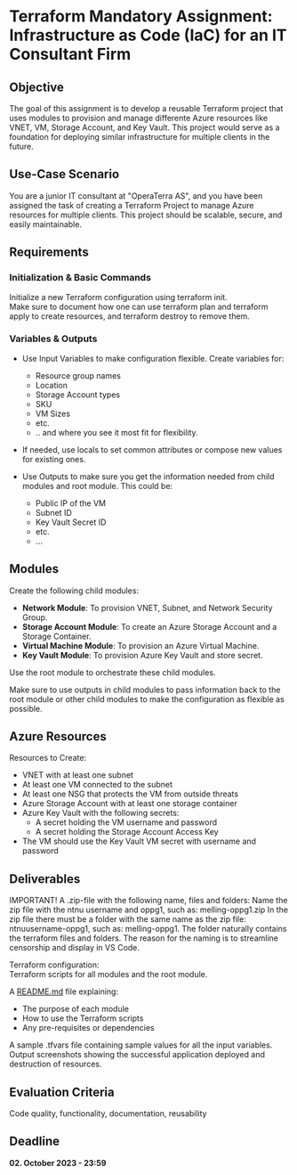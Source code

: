 # Terraform Mandatory Assignment: Infrastructure as Code (IaC) for an IT Consultant Firm

## Objective 

The goal of this assignment is to develop a reusable Terraform project that uses modules to provision and manage differente Azure resources like VNET, VM, Storage Account, and Key Vault. This project would serve as a foundation for deploying similar infrastructure for multiple clients in the future. 

## Use-Case Scenario

You are a junior IT consultant at "OperaTerra AS", and you have been assigned the task of creating a Terraform Project to manage Azure resources for multiple clients. This project should be scalable, secure, and easily maintainable. 

## Requirements

### Initialization & Basic Commands

Initialize a new Terraform configuration using terraform init.   
Make sure to document how one can use terraform plan and terraform apply to create resources, and terraform destroy to remove them. 

### Variables & Outputs

- Use Input Variables to make configuration flexible. Create variables for: 
  - Resource group names
  - Location
  - Storage Account types
  - SKU
  - VM Sizes
  - etc. 
  - .. and where you see it most fit for flexibility. 
- If needed, use locals to set common attributes or compose new values for existing ones. 

- Use Outputs to make sure you get the information needed from child modules and root module. This could be: 
  - Public IP of the VM
  - Subnet ID
  - Key Vault Secret ID
  - etc.
  - ...

## Modules

Create the following child modules: 
- **Network Module**: To provision VNET, Subnet, and Network Security Group. 
- **Storage Account Module**: To create an Azure Storage Account and a Storage Container. 
- **Virtual Machine Module**: To provision an Azure Virtual Machine. 
- **Key Vault Module**: To provision Azure Key Vault and store secret. 

Use the root module to orchestrate these child modules. 

Make sure to use outputs in child modules to pass information back to the root module or other child modules to make the configuration as flexible as possible. 

## Azure Resources 

Resources to Create: 
- VNET with at least one subnet
- At least one VM connected to the subnet
- At least one NSG that protects the VM from outside threats
- Azure Storage Account with at least one storage container
- Azure Key Vault with the following secrets: 
  - A secret holding the VM username and password
  - A secret holding the Storage Account Access Key
- The VM should use the Key Vault VM secret with username and password

## Deliverables

IMPORTANT! A .zip-file with the following name, files and folders: Name the zip file with the ntnu username and oppg1, such as: melling-oppg1.zip In the zip file there must be a folder with the same name as the zip file: ntnuusername-oppg1, such as: melling-oppg1. The folder naturally contains the terraform files and folders. The reason for the naming is to streamline censorship and display in VS Code.

Terraform configuration:  
Terraform scripts for all modules and the root module.

A [README.md](./kristoju-oppg1/README.md) file explaining:
- The purpose of each module
- How to use the Terraform scripts
- Any pre-requisites or dependencies

A sample .tfvars file containing sample values for all the input variables.  
Output screenshots showing the successful application deployed and destruction of resources.

## Evaluation Criteria

Code quality, functionality, documentation, reusability

## Deadline

**02. October 2023 - 23:59**